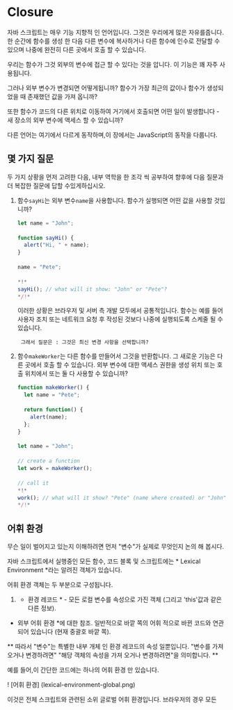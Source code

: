 
# Closure

자바 스크립트는 매우 기능 지향적 인 언어입니다. 그것은 우리에게 많은 자유를줍니다. 한 순간에 함수를 생성 한 다음 다른 변수에 복사하거나 다른 함수에 인수로 전달할 수 있으며 나중에 완전히 다른 곳에서 호출 할 수 있습니다.

우리는 함수가 그것 외부의 변수에 접근 할 수 있다는 것을 압니다. 이 기능은 꽤 자주 사용됩니다.

그러나 외부 변수가 변경되면 어떻게됩니까? 함수가 가장 최근의 값이나 함수가 생성되었을 때 존재했던 값을 가져 옵니까?

또한 함수가 코드의 다른 위치로 이동하여 거기에서 호출되면 어떤 일이 발생합니다 - 새 장소의 외부 변수에 액세스 할 수 있습니까?

다른 언어는 여기에서 다르게 동작하며,이 장에서는 JavaScript의 동작을 다룹니다.

## 몇 가지 질문

두 가지 상황을 먼저 고려한 다음, 내부 역학을 한 조각 씩 공부하여 향후에 다음 질문과 더 복잡한 질문에 답할 수있게하십시오.

1. 함수`sayHi`는 외부 변수`name`을 사용합니다. 함수가 실행되면 어떤 값을 사용할 것입니까?

    ```js
    let name = "John";

    function sayHi() {
      alert("Hi, " + name);
    }

    name = "Pete";

    *!*
    sayHi(); // what will it show: "John" or "Pete"?
    */!*
    ```

   이러한 상황은 브라우저 및 서버 측 개발 모두에서 공통적입니다. 함수는 예를 들어 사용자 조치 또는 네트워크 요청 후 작성된 것보다 나중에 실행되도록 스케줄 될 수 있습니다.
   
        그래서 질문은 : 그것은 최신 변경 사항을 선택합니까?


2. 함수`makeWorker`는 다른 함수를 만들어서 그것을 반환합니다. 그 새로운 기능은 다른 곳에서 호출 할 수 있습니다. 외부 변수에 대한 액세스 권한을 생성 위치 또는 호출 위치에서 또는 둘 다 사용할 수 있습니까?

    ```js
    function makeWorker() {
      let name = "Pete";

      return function() {
        alert(name);
      };
    }

    let name = "John";

    // create a function
    let work = makeWorker();

    // call it
    *!*
    work(); // what will it show? "Pete" (name where created) or "John" (name where called)?
    */!*
    ```


## 어휘 환경

무슨 일이 벌어지고 있는지 이해하려면 먼저 "변수"가 실제로 무엇인지 논의 해 봅시다.

자바 스크립트에서 실행중인 모든 함수, 코드 블록 및 스크립트에는 * Lexical Environment *라는 알려진 객체가 있습니다.

어휘 환경 객체는 두 부분으로 구성됩니다.

1. * 환경 레코드 * - 모든 로컬 변수를 속성으로 가진 객체 (그리고 'this'값과 같은 다른 정보).
* 외부 어휘 환경 *에 대한 참조. 일반적으로 바깥 쪽의 어휘 적으로 바뀐 코드와 연관되어 있습니다 (현재 중괄호 바깥 쪽).

** 따라서 "변수"는 특별한 내부 개체 인 환경 레코드의 속성 일뿐입니다. "변수를 가져 오거나 변경하려면" "해당 객체의 속성을 가져 오거나 변경하려면"을 의미합니다. **

예를 들어,이 간단한 코드에는 하나의 어휘 환경 만 있습니다.

! [어휘 환경] (lexical-environment-global.png)

이것은 전체 스크립트와 관련된 소위 글로벌 어휘 환경입니다. 브라우저의 경우 모든 <script> 태그는 동일한 전역 환경을 공유합니다.

위의 그림에서 사각형은 환경 레코드 (변수 저장)를 의미하고 화살표는 외부 참조를 의미합니다. 글로벌 어휘 환경은 외부 참조가 없으므로 'null'을 가리 킵니다.

`let` 변수가 어떻게 동작하는지에 대한 더 큰 그림이 있습니다 :

! [어휘 환경] (어휘 환경 - 글로벌 - 2.png)

오른쪽에있는 사각형은 실행 중 전역 어휘 환경이 어떻게 변경되는지 보여줍니다.

1. 스크립트가 시작되면 어휘 환경이 비어 있습니다.
2. 'let phrase'정의가 나타납니다. 값이 할당되지 않았으므로`undefined`가 저장됩니다.
3. 'phrase'에는 값이 할당됩니다.
4. '문구'는 새로운 가치를 의미합니다.

이제는 모든 것이 단순 해 보입니다.

요약:

- 변수는 현재 실행중인 블록 / 함수 / 스크립트와 연관된 특수 내부 오브젝트의 특성입니다.
- 변수로 작업하는 것은 실제로 해당 객체의 속성을 사용하여 작업합니다.

### 함수 선언

지금까지는 변수 만 관찰했습니다. 이제 Function Declarations를 입력하십시오.

**`let` 변수와는 달리, 그것들은 실행이 끝날 때가 아니라 초기에 어휘 환경이 생성 될 때 완전히 초기화됩니다. **

최상위 함수의 경우 스크립트가 시작되는 순간을 의미합니다.

그래서 정의되기 전에 함수 선언을 호출 할 수 있습니다.

아래의 코드는 어휘 환경이 처음부터 비어 있지 않음을 보여줍니다. 그것이 기능 선언이기 때문에`say '를 가지고 있습니다. 그리고 나중에`let`으로 선언 한`phrase`를 얻습니다 :

![lexical environment](lexical-environment-global-3.png)


### 내부 및 외부 어휘 환경

이제 함수가 외부 변수에 액세스 할 때 어떤 일이 일어나는지 살펴 보겠습니다.

호출하는 동안`say ()`는 외부 변수 인`phrase`를 사용합니다. 무슨 일이 일어나고 있는지 자세히 보겠습니다.

첫째, 함수가 실행될 때 새로운 함수 어휘 환경이 자동으로 생성됩니다. 그것은 모든 기능에 대한 일반적인 규칙입니다. 해당 어휘 환경은 호출의 로컬 변수와 매개 변수를 저장하는 데 사용됩니다.

예를 들어,`say ( "John")`의 경우, 다음과 같이 보입니다 (실행은 라인에 있고, 화살표로 표시되어 있습니다) :

<!--
    ```js
    let phrase = "Hello";

    function say(name) {
     alert( `${phrase}, ${name}` );
    }

    say("John"); // Hello, John
    ```-->

![lexical environment](lexical-environment-simple.png)

그래서, 함수 호출 중에 우리는 두개의 어휘 환경을 가지고 있습니다 : 내부 호출 (함수 호출 용)과 외부 호출 (전역 호출) :

- 내부 어휘 환경은 'say'의 현재 실행에 해당합니다.

    그것은 하나의 변수를 가지고있다 :`name`, 함수 인자. 우리는`say ( "John")`을 호출했기 때문에`name`의 값은``John "`입니다.
- 외부 어휘 환경은 글로벌 어휘 환경입니다.

    그것은`문구`와 함수 자체를 가지고 있습니다.

내부 어휘 환경은 외부 어휘 환경에 대한 참조를가집니다.

** 코드가 변수에 액세스하려고 할 때 - 내부 어휘 환경이 먼저 검색된 다음 바깥 쪽 어휘 환경이 검색되고 그런 다음 바깥 쪽 어휘 환경이 검색되고 체인의 끝까지 바깥 쪽 어휘 환경이 검색됩니다. **

변수가 어디에도없는 경우 엄격 모드에서 오류가 발생합니다. `use strict`가 없으면, 정의되지 않은 변수에 대입하면 하위 호환성을 위해 새로운 전역 변수가 생성됩니다.

예제에서 검색이 어떻게 진행되는지 살펴 보겠습니다.

-`say` 내부의`alert`가`name`에 접근하려고 할 때, 그것은 어휘 환경 함수에서 즉시 발견합니다.
-`phrase`에 접근하기를 원할 때,`phrase`는 지역적으로 없기 때문에, 둘러싼 어휘 환경에 대한 참조를 따라 그것을 발견합니다.

![lexical environment lookup](lexical-environment-simple-lookup.png)

이제 우리는이 장의 시작 부분에서 첫 번째 질문에 대한 답을 줄 수 있습니다.

** 함수는 지금처럼 외부 변수를 얻습니다. 가장 최근 값을 사용합니다. **

이것은 설명 된 메커니즘 때문입니다. 이전 변수 값은 아무 곳에도 저장되지 않습니다. 함수가 그것들을 원할 때, 그것은 자신이나 바깥 어휘 환경으로부터 현재 값을 취한다.

첫 번째 질문에 대한 대답은`피트`입니다.

```js run
let name = "John";

function sayHi() {
  alert("Hi, " + name);
}

name = "Pete"; // (*)

*!*
sayHi(); // Pete
*/!*
```


위 코드의 실행 흐름 :

1. 글로벌 어휘 환경은`name : "John"을 가진다.
2.`(*)`행에서 전역 변수가 변경되었습니다. 이제는 'name : "Pete"`가 있습니다.
3. 함수`sayHi ()`가 실행될 때 외부에서`name`을 취합니다. 이것은 이미``피트 (Pete) '인 글로벌 어휘 환경에서 온 것입니다.


```스마트 헤더 = "하나의 호출 - 하나의 어휘 환경"
함수가 실행될 때마다 새 함수 어휘 환경이 만들어집니다.

그리고 함수가 여러 번 호출되면, 각 호출은 바로 실행을위한 로컬 변수와 매개 변수가있는 자체 어휘 환경을 갖게됩니다.
```

```smart header = "어휘 환경은 명세 객체"
"어휘 환경"은 명세 객체입니다. 코드에서이 객체를 가져 와서 직접 조작 할 수는 없습니다. 자바 스크립트 엔진은 메모리를 최적화하고 메모리를 저장하지 않고 다른 내부 트릭을 수행하는 변수를 무시할 수 있지만 보이는 동작은 설명 된대로 이루어져야합니다.
```

## 중첩 된 함수

함수가 다른 함수 내부에서 작성되면 "내포 된"함수라고합니다.

자바 스크립트로 이것을 쉽게 할 수 있습니다.

다음과 같이 코드를 구성하는 데 사용할 수 있습니다.

```js
function sayHiBye(firstName, lastName) {

  // helper nested function to use below
  function getFullName() {
    return firstName + " " + lastName;
  }

  alert( "Hello, " + getFullName() );
  alert( "Bye, " + getFullName() );

}
```

여기서 * 중첩 * 함수 인`getFullName ()`은 편의상 만들어졌습니다. 외부 변수에 액세스 할 수 있으므로 전체 이름을 반환 할 수 있습니다. 중첩 된 함수는 Javascript에서 매우 일반적입니다.

더 흥미로운 점은 중첩 된 함수가 반환 될 수 있다는 것입니다 : 외부 객체의 속성 (외부 함수가 메서드를 사용하여 객체를 만드는 경우) 또는 그 자체로 결과입니다. 그런 다음 다른 곳에서 사용할 수 있습니다. 어디에 있더라도, 그것은 여전히 동일한 외부 변수에 액세스 할 수 있습니다.

예를 들어, 여기에서 중첩 된 함수는 새 객체에 [constructor function] (info:constructor-new):

```js run
// constructor function returns a new object
function User(name) {

  // the object method is created as a nested function
  this.sayHi = function() {
    alert(name);
  };
}

let user = new User("John");
user.sayHi(); // the method "sayHi" code has access to the outer "name"
```

그리고 여기에서는 "계산 중"함수를 만들고 반환합니다.

```js run
function makeCounter() {
  let count = 0;

  return function() {
    return count++; // has access to the outer counter
  };
}

let counter = makeCounter();

alert( counter() ); // 0
alert( counter() ); // 1
alert( counter() ); // 2
```

`makeCounter` 예제를 보겠습니다. 각 호출에서 다음 x 호를 리턴하는 "카운터"기능을 작성합니다. 단순함에도 불구하고 약간 수정 된 코드의 변종은 실용적인 용도로 사용됩니다 (예 : [의사 난수 생성기] (https://en.wikipedia.org/wiki/Pseudorandom_number_generator) 등).

카운터는 내부적으로 어떻게 작동합니까?

내부 함수가 실행될 때`count ++`에있는 변수가 내부에서 검색됩니다. 위의 예에서 순서는 다음과 같습니다.

![](lexical-search-order.png)

1. 중첩 된 함수의 지역 주민 ...
2. 외부 함수의 변수들 ...
3. 전역 변수에 도달 할 때까지 계속합니다.

이 예제에서`count`는 단계`2`에서 발견됩니다. 외부 변수가 수정되면 발견 된 위치가 변경됩니다. 따라서`count ++ '는 외부 변수를 찾아 속해있는 어휘 환경에서 증가시킵니다. 우리가`let count = 1`을했을 때처럼.

고려해야 할 두 가지 질문은 다음과 같습니다.

1. makeCounter에 속하지 않는 코드에서 카운터 count를 리셋 할 수 있습니까? 예 : 위의 예제에서`alert` 호출 후.
2. makeCounter ()를 여러 번 호출하면 많은 카운터 함수를 반환합니다. 그들은 독립적입니까? 아니면 같은 '카운트'를 공유합니까?

계속 읽기 전에 대답 해보십시오.

...

다 했니?

좋아, 답을 살펴 보자.

1. 방법은 없습니다 :`count`는 지역 함수 변수입니다. 외부에서 접근 할 수 없습니다.
2.`makeCounter ()`를 호출 할 때마다 새로운 함수 인 Lexical Environment가 생성되고, 그것의 자신의`count`가 사용됩니다. 결과적으로`counter '함수는 독립적입니다.

데모는 다음과 같습니다.

```js run
function makeCounter() {
  let count = 0;
  return function() {
    return count++;
  };
}

let counter1 = makeCounter();
let counter2 = makeCounter();

alert( counter1() ); // 0
alert( counter1() ); // 1

alert( counter2() ); // 0 (independent)
```


바라건대, 외부 변수를 가진 상황은 이제 당신에게 분명합니다. 그러나보다 복잡한 상황에서는 내부에 대한 깊은 이해가 필요할 수 있습니다. 그럼 좀 더 깊이 들어가 봅시다.

## 세부 환경

클로저가 일반적으로 작동하는 방식을 이해 했으므로 이제는 매우 유용합니다.

`makeCounter` 예제에서 단계별로 진행되는 작업은 매우 자세하게 알 수 있도록 진행하십시오.

`[[Environment]]`속성에 대해서는 여기에서 다루고 있습니다. 전에 간단히 언급하지 않았습니다.

1. 스크립트가 막 시작하면 전역 어휘 환경 만 존재합니다.

    ![](lexenv-nested-makecounter-1.png)

   그 시작 순간에는 함수 선언이기 때문에`makeCounter` 함수 만 있습니다. 그것은 아직 달리지 않았습니다.
   
        ** "출생시"모든 함수는 생성물의 어휘 환경에 대한 참조로 숨겨진 속성을받습니다. ** 우리는 아직 그것에 대해 이야기하지는 않았지만, 그것이 함수의 위치를 알고있는 방법입니다 만든.
   
        여기서`makeCounter`는 전역 어휘 환경에서 생성되므로`[[Environment]]`는 그 어휘를 참조합니다.
   
        즉, 함수가 태어난 어휘 환경에 대한 참조로 "각인"됩니다. 그리고 [[Environment]]는 그 참조를 가진 숨겨진 함수 속성입니다.
   
2. 코드가 실행되면 새로운 전역 변수`counter`가 선언되고`makeCounter ()`라는 값이 호출됩니다. 실행이 makeCounter () 내부의 첫 번째 줄에있는 순간의 스냅 샷은 다음과 같습니다.

    ![](lexenv-nested-makecounter-2.png)

`makeCounter ()`호출의 순간에, 변수와 인수를 저장하기 위해 어휘 환경이 생성된다.

     모든 어휘 환경과 마찬가지로 두 가지를 저장합니다.
     1. 지역 변수가있는 환경 레코드. 우리의 경우`count`만이 유일한 로컬 변수입니다 (`let count '가 실행될 때 나타납니다).
     2. 외부 어휘 참조. 함수의`[[Environment]]`로 설정됩니다. 여기`makeCounter`의 [[Environment]]`는 전역 어휘 환경을 참조합니다.

     이제 우리는 두개의 어휘 환경을 가지고 있습니다 : 첫 번째 것은 글로벌이고, 두 번째는 현재의 makeCounter 호출을위한 것이며, 외부 참조는 global입니다.

3. makeCounter ()를 실행하는 동안, 작은 중첩 된 함수가 생성됩니다.

     Function Declaration 또는 Function Expression을 사용하여 함수를 작성했는지 여부는 중요하지 않습니다. 모든 함수는 그것들이 만들어진 어휘 환경을 참조하는`[[Environment]]`속성을 얻는다. 그래서 우리의 새로운 작은 중첩 된 함수는 그것을 얻습니다.

     새로운 중첩 된 함수의 경우, [[Environment]]의 값은`makeCounter ()`의 현재 어휘 환경 (태어난 곳)입니다 :

    ![](lexenv-nested-makecounter-3.png)

   이 단계에서 내부 함수가 생성되었지만 아직 호출되지 않았다는 점에 유의하십시오. `function () {return count ++; }`이 (가) 실행되고 있지 않습니다. 우리는 곧 그것을 돌려 보낼 것입니다.

실행이 진행되면`makeCounter ()`에 대한 호출이 끝나고 그 결과 (작은 중첩 함수)가 전역 변수`counter`에 할당됩니다.

    ![](lexenv-nested-makecounter-4.png)

    That function has only one line: `return count++`, that will be executed when we run it.

5. When the `counter()` is called, an "empty" Lexical Environment is created for it. It has no local variables by itself. But the `[[Environment]]` of `counter` is used as the outer reference for it, so it has access to the variables of the former `makeCounter()` call where it was created:

    ![](lexenv-nested-makecounter-5.png)

    이제 변수에 접근하면, 먼저 자신의 어휘 환경 (empty)을 찾은 다음, 이전의`makeCounter ()`호출 어휘 환경을 찾은 다음 글로벌 어휘 환경을 검색합니다.
    
         `count`를 찾을 때, 그것은 가장 가까운 외부 어휘 환경에서`makeCounter` 변수들 중에서 그것을 찾습니다.
    
         여기서 메모리 관리가 어떻게 작동하는지 확인하십시오. `makeCounter ()`호출은 얼마 전에 끝났지 만, 어휘 환경은 그것을 참조하는`[[Environment]]와 함께 중첩 된 함수가 있기 때문에 메모리에 남아있게됩니다.
    
         일반적으로, 어휘 환경 객체는 그것을 사용할 수있는 함수가있는 한 계속 존재합니다. 남은 것이 없을 때만 지워집니다.

6. The call to `counter()` not only returns the value of `count`, but also increases it. Note that the modification is done "in place". The value of `count` is modified exactly in the environment where it was found.

    ![](lexenv-nested-makecounter-6.png)

  그래서 우리는 유일한 변화, 즉`count`의 새로운 값으로 이전 단계로 돌아갑니다. 다음 호출은 모두 동일합니다.

7. Next `counter()` invocations do the same.

이 장의 처음부터 두 번째 질문에 대한 답은 이제 분명해진다.

아래 코드의`work ()`함수는 원래의 장소에서 외부 어휘 환경 참조를 통해`name`을 사용합니다 :

![](lexenv-nested-work.png)

결과는``피트 '`입니다.

그러나 makeWorker ()에`let name '이 없다면 위의 체인에서 볼 수 있듯이 전역 변수를 검색하고 외부 변수로 가져옵니다. 이 경우에는 "John"이됩니다.

```smart header="Closures"
일반적으로 개발자가 알아야하는 일반적인 프로그래밍 용어 인 "폐쇄 (closure)"가 있습니다.

[closure] (https://en.wikipedia.org/wiki/Closure_ (computer_programming))는 외부 변수를 기억하고 액세스 할 수있는 함수입니다. 일부 언어에서는 불가능하거나 기능을 특수하게 작성하여이를 가능하게해야합니다. 그러나 위에서 설명한 것처럼 JavaScript에서는 모든 함수가 자연스럽게 종료됩니다 (<info : new-function>에서 다룰 수있는 제외 항목은 하나뿐입니다).

즉, 숨겨진`[[Environment]] '속성을 사용하여 생성 된 위치를 자동으로 기억하고, 모두가 외부 변수에 액세스 할 수 있습니다.

인터뷰에서 프론트 엔드 개발자가 "클로저가 무엇입니까?"라는 질문을받는 경우, 유효한 대답은 클로저의 정의와 JavaScript의 모든 기능이 클로저이고 기술적 세부 사항에 대한 몇 가지 단어 일 수 있습니다. `[[Environment]]`속성과 어휘 환경이 작동하는 방법.
```

## Code blocks and loops, IIFE

위의 예는 기능에 집중되어 있습니다. 그러나 어휘 환경은 모든 코드 블록`{...} '에 존재합니다.

어휘 환경은 코드 블록이 실행될 때 만들어지며 블록 로컬 변수를 포함합니다. 몇 가지 예가 있습니다.

### If

아래 예제에서`user` 변수는`if` 블록에만 존재합니다 :

<!--
    ```js run
    let phrase = "Hello";

    if (true) {
        let user = "John";

        alert(`${phrase}, ${user}`); // Hello, John
    }

    alert(user); // Error, can't see such variable!
    ```-->

![](lexenv-if.png)

실행이`if` 블록에 도착하면 새로운 "if-only"어휘 환경이 생성됩니다.

바깥 쪽을 참조하기 때문에 'phrase'를 찾을 수 있습니다. 그러나`if` 안에 선언 된 모든 변수와 함수 표현식은 어휘 환경에 있으며 외부에서 볼 수 없습니다.

예를 들어`if`가 끝나면 아래의`alert`는`user`를 볼 수 없으므로 오류가 발생합니다.

### For, while

루프의 경우 모든 반복에는 별도의 어휘 환경이 있습니다. 변수가`for`에서 선언된다면, 또한 어휘 환경에 국한됩니다 :

```js run
for (let i = 0; i < 10; i++) {
  // Each loop has its own Lexical Environment
  // {i: value}
}

alert(i); // Error, no such variable
```

참고하자 :`let i`는`{...} '의 시각적 외부입니다. `for` 구조체는 다소 특별합니다 : 루프의 각 반복에는 현재의`i`가있는 자체 어휘 환경이 있습니다.

다시,`if`와 유사하게, 루프`i` 이후는 보이지 않습니다.

### Code blocks

우리는 또한 "bare"코드 블록`{...} '을 사용하여 변수를 "로컬 범위"로 분리 할 수 있습니다.

예를 들어, 웹 브라우저에서 모든 스크립트는 동일한 전역 영역을 공유합니다. 따라서 한 스크립트에 전역 변수를 만들면 다른 변수에서도 사용할 수있게됩니다. 그러나 두 스크립트가 동일한 변수 이름을 사용하고 서로 겹쳐 쓰면 충돌 소스가됩니다.

변수 이름이 널리 퍼져 있고 스크립트 작성자가 서로를 알지 못하는 경우 이러한 일이 발생할 수 있습니다.

이를 피하려면 코드 블록을 사용하여 전체 스크립트 또는 스크립트의 일부를 격리 할 수 있습니다.

```js run
{
  // do some job with local variables that should not be seen outside

  let message = "Hello";

  alert(message); // Hello
}

alert(message); // Error: message is not defined
```

블록 외부의 코드 (또는 다른 스크립트 내부)는 블록이 자체 어휘 환경을 가지고 있기 때문에 블록 내부의 변수를 보지 못합니다.

### IIFE

과거에는 자바 스크립트에 블록 수준의 어휘 환경이 없었습니다.

그래서 프로그래머들은 뭔가를 발명해야했습니다. 그리고 그들이 한 것은 "즉시 호출되는 함수 표현식"(줄여서 IIFE라고 함)입니다.

요즘 사용해야하는 것은 아니지만 오래된 스크립트에서 찾을 수 있으므로 이해하는 것이 좋습니다.

IIFE는 다음과 같습니다.

```js run
(function() {

  let message = "Hello";

  alert(message); // Hello

})();
```

함수 표현식이 생성되고 즉시 호출됩니다. 따라서 코드는 즉시 실행되고 고유 한 개인 변수가 있습니다.

함수 표현식은 괄호`(function {...}) '로 싸여 있습니다. 왜냐하면 자바 스크립트가 메인 코드 흐름에서 함수 "를 만나면 함수 선언의 시작으로 이해하기 때문입니다. 그러나 Function 선언에는 이름이 있어야합니다. 따라서 이런 종류의 코드는 오류를 발생시킵니다.

```js run
// Try to declare and immediately call a function
function() { // <-- Error: Unexpected token (

  let message = "Hello";

  alert(message); // Hello

}();
```

자바 스크립트에서 함수 선언을 즉시 호출 할 수 없으므로 "괜찮습니다, 이름을 추가합시다"라고해도 효과가 없습니다.

```js run
// syntax error because of parentheses below
function go() {

}(); // <-- can't call Function Declaration immediately
```

따라서 함수 주위의 괄호는 JavaScript가 다른 표현식의 컨텍스트에서 만들어지기 때문에 트릭이며, 따라서 함수 식입니다. 이름이 없어도 즉시 호출 할 수 있습니다.

자바 스크립트에 함수 표현식을 의미하는 괄호 외에 다른 방법이 있습니다.

```js run
// Ways to create IIFE

(function() {
  alert("Parentheses around the function");
}*!*)*/!*();

(function() {
  alert("Parentheses around the whole thing");
}()*!*)*/!*;

*!*!*/!*function() {
  alert("Bitwise NOT operator starts the expression");
}();

*!*+*/!*function() {
  alert("Unary plus starts the expression");
}();
```

위의 모든 경우에 함수식을 선언하고 즉시 실행합니다.

## Garbage collection

일반적으로 어휘 환경은 기능 실행 후 정리되고 삭제됩니다. 예를 들면 :

```js
function f() {
  let value1 = 123;
  let value2 = 456;
}

f();
```

여기서 두 가지 값은 기술적으로 어휘 환경의 속성입니다. 그러나`f ()`가 끝나면 어휘 환경에 도달 할 수 없으므로 메모리에서 삭제됩니다.

...하지만`f`가 끝난 후에도 여전히 도달 할 수있는 중첩 된 함수가 있다면, [[Environment]] 참조는 외부 어휘 환경도 살아있게합니다 :

```js
function f() {
  let value = 123;

  function g() { alert(value); }

*!*
  return g;
*/!*
}

let g = f(); // g is reachable, and keeps the outer lexical environment in memory
```

`f ()`가 여러 번 호출되고 그 결과 함수가 저장되면 해당 어휘 환경 객체도 메모리에 유지된다는 점에 유의하십시오. 아래 코드에서 3 가지 모두 :

```js
function f() {
  let value = Math.random();

  return function() { alert(value); };
}

// 3 functions in array, every one of them links to Lexical Environment
// from the corresponding f() run
//         LE   LE   LE
let arr = [f(), f(), f()];
```
어휘 환경 객체는 (다른 객체와 마찬가지로) 도달 할 수 없을 때 죽습니다. 다른 말로하면 적어도 하나의 중첩 된 함수가 참조하는 동안에 만 존재합니다.

아래의 코드에서,`g`가 도달 할 수 없게 된 후, 어휘 환경 (그리고 그러므로`value`)을 감싸는 것은 메모리에서 제거됩니다;

```js
function f() {
  let value = 123;

  function g() { alert(value); }

  return g;
}

let g = f(); // while g is alive
// there corresponding Lexical Environment lives

g = null; // ...and now the memory is cleaned up
```

### Real-life optimizations

앞에서 보았 듯이 함수가 살아있는 동안 이론에서는 모든 외부 변수도 유지됩니다.

그러나 실제로는 JavaScript 엔진이이를 최적화하려고합니다. 변수 사용을 분석하고 외부 변수가 사용되지 않는 것을 쉽게 알 수 있으면 제거됩니다.

** V8 (Chrome, Opera)의 중요한 부작용은 디버깅에서 이러한 변수를 사용할 수 없게된다는 것입니다. **

개발자 도구를 열고 Chrome에서 아래의 예를 실행 해보세요.

일시 중지되면 콘솔에`alert (value)`를 입력하십시오.

```js run
function f() {
  let value = Math.random();

  function g() {
    debugger; // in console: type alert( value ); No such variable!
  }

  return g;
}

let g = f();
g();
```

보시다시피 - 그러한 변수는 없습니다! 이론 상으로는 접근 가능해야하지만, 엔진은 그것을 최적화했다.

이로 인해 재미있는 디버깅 문제가 발생할 수 있습니다. 그 중 하나 - 우리는 예상 된 것 대신에 동일한 이름의 외부 변수를 볼 수 있습니다 :

```js run global
let value = "Surprise!";

function f() {
  let value = "the closest value";

  function g() {
    debugger; // in console: type alert( value ); Surprise!
  }

  return g;
}

let g = f();
g();
```

```warn header="See ya!"
This feature of V8 is good to know. If you are debugging with Chrome/Opera, sooner or later you will meet it.

That is not a bug in the debugger, but rather a special feature of V8. Perhaps it will be changed sometime.
You always can check for it by running the examples on this page.
```
